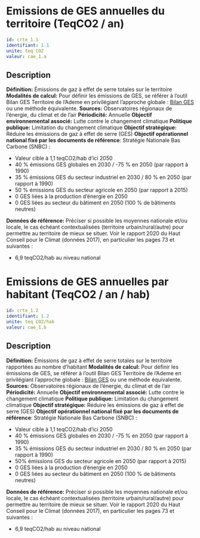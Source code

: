 # Emissions de GES annuelles du territoire (TeqCO2 / an)
```yaml
id: crte_1.1
identifiant: 1.1
unite: teq CO2
valeur: cae_1.a
```
## Description

**Définition:** Émissions de gaz à effet de serre totales sur le territoire
**Modalités de calcul:** Pour définir les émissions de GES, se référer à l’outil Bilan GES Territoire de l’Ademe en privilégiant l’approche globale : <a href="https://www.bilans-ges.ademe.fr/fr/accueil/contenu/index/page/Bilan%2BGES%2BTerritoires/siGras/0">Bilan GES</a> ou une méthode équivalente.
**Sources:** Observatoires régionaux de l’énergie, du climat et de l’air
**Périodicité:** Annuelle
**Objectif environnemental associé:** Lutte contre le changement climatique
**Politique publique:** Limitation du changement climatique
**Objectif stratégique:** Réduire les émissions de gaz à effet de serre (GES)
**Objectif opérationnel national fixé par les documents de référence**: Stratégie Nationale Bas Carbone (SNBC) :
- Valeur cible à 1,1 teqCO2/hab d’ici 2050
- 40 % émissions GES globales en 2030 / -75 % en 2050 (par rapport à 1990)
- 35 % émissions GES du secteur industriel en 2030 / 80 % en 2050 (par rapport à 1990)
- 50 % émissions GES du secteur agricole en 2050 (par rapport à 2015)
- 0 GES liées à la production d’énergie en 2050
- 0 GES liées au secteur du bâtiment en 2050 (100 % de bâtiments neutres)

**Données de référence:** Préciser si possible les moyennes nationale et/ou locale, le cas échéant contextualisées (territoire urbain/rural/autre) pour permettre au territoire de mieux se situer. Voir le rapport 2020 du Haut Conseil pour le Climat (données 2017), en particulier les pages 73 et suivantes :
- 6,9 teqCO2/hab au niveau national

# Emissions de GES annuelles par habitant (TeqCO2 / an / hab)
```yaml
id: crte_1.2
identifiant: 1.2
unite: teq CO2/hab
valeur: cae_1.b
```
## Description

**Définition:** Émissions de gaz à effet de serre totales sur le territoire rapportées au nombre d’habitant
**Modalités de calcul:** Pour définir les émissions de GES, se référer à l’outil Bilan GES Territoire de l’Ademe en privilégiant l’approche globale : <a href="https://www.bilans-ges.ademe.fr/fr/accueil/contenu/index/page/Bilan%2BGES%2BTerritoires/siGras/0">Bilan GES</a> ou une méthode équivalente.
**Sources:** Observatoires régionaux de l’énergie, du climat et de l’air
**Périodicité:** Annuelle
**Objectif environnemental associé:** Lutte contre le changement climatique
**Politique publique:** Limitation du changement climatique
**Objectif stratégique:** Réduire les émissions de gaz à effet de serre (GES)
**Objectif opérationnel national fixé par les documents de référence**: Stratégie Nationale Bas Carbone (SNBC) :
- Valeur cible à 1,1 teqCO2/hab d’ici 2050
- 40 % émissions GES globales en 2030 / -75 % en 2050 (par rapport à 1990)
- 35 % émissions GES du secteur industriel en 2030 / 80 % en 2050 (par rapport à 1990)
- 50% émissions GES du secteur agricole en 2050 (par rapport à 2015)
- 0 GES liées à la production d’énergie en 2050
- 0 GES liées au secteur du bâtiment en 2050 (100 % de bâtiments neutres)

**Données de référence:** Préciser si possible les moyennes nationale et/ou locale, le cas échéant contextualisées (territoire urbain/rural/autre) pour permettre au territoire de mieux se situer. Voir le rapport 2020 du Haut Conseil pour le Climat (données 2017), en particulier les pages 73 et suivantes :
- 6,9 teqCO2/hab au niveau national
